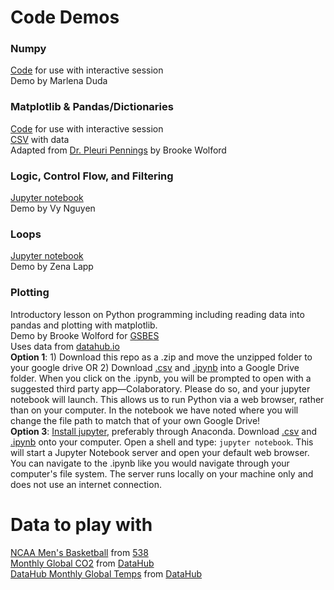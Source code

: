 # Code Demos 

### Numpy
[Code](Numpy_Functions_Variables_Demo.py) for use with interactive session  
Demo by Marlena Duda

### Matplotlib & Pandas/Dictionaries
[Code](NumWomenCongress.py) for use with interactive session  
[CSV](WomenCongress.csv) with data  
Adapted from [Dr. Pleuri Pennings](https://github.com/pleunipennings/PlotNumWomenCongress) by Brooke Wolford

### Logic, Control Flow, and Filtering 
[Jupyter notebook](Demo_Logic_Control_Flow_and_Filtering.ipynb)  
Demo by Vy Nguyen

### Loops
[Jupyter notebook](loops.ipynb)  
Demo by Zena Lapp

### Plotting
Introductory lesson on Python programming including reading data into pandas and plotting with matplotlib.  
Demo by Brooke Wolford for [GSBES](https://gsbescommunications.wixsite.com/gsbes)  
Uses data from [datahub.io](https://datahub.io/collections/climate-change)  
**Option 1**: 1) Download this repo as a .zip and move the unzipped folder to your google drive OR 2) Download [.csv]() and [.ipynb](python_plotting.ipynb) into a Google Drive folder. When you click on the .ipynb, you will be prompted to open with a suggested third party app—Colaboratory. Please do so, and your jupyter notebook will launch. This allows us to run Python via a web browser, rather than on your computer. In the notebook we have noted where you will change the file path to match that of your own Google Drive!  
**Option 3**: [Install jupyter](https://jupyter.org/install), preferably through Anaconda. Download [.csv](historical-538-ncaa-tournament-model-results.csv) and [.ipynb](python_plotting.ipynb) onto your computer. Open a shell and type: `jupyter notebook`. This will start a Jupyter Notebook server and open your default web browser. You can navigate to the .ipynb like you would navigate through your computer's file system. The server runs locally on your machine only and does not use an internet connection.

# Data to play with
[NCAA Men's Basketball](historical-538-ncaa-tournament-model-results.csv) from [538](https://github.com/fivethirtyeight/data/tree/master/historical-ncaa-forecasts)  
[Monthly Global CO2](test) from [DataHub](https://datahub.io/collections/climate-change)  
[DataHub Monthly Global Temps](test) from [DataHub](https://datahub.io/collections/climate-change)  
